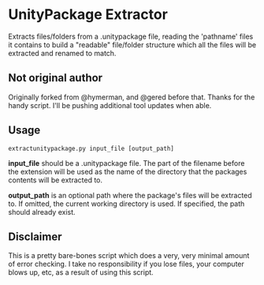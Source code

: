 # UnityPackage Extractor

Extracts files/folders from a .unitypackage file, reading the 'pathname'
files it contains to build a "readable" file/folder structure which all
the files will be extracted and renamed to match.

## Not original author

Originally forked from @hymerman, and @gered before that. Thanks for the
handy script. I'll be pushing additional tool updates when able.

## Usage

	extractunitypackage.py input_file [output_path]

**input_file** should be a .unitypackage file. The part of the filename
before the extension will be used as the name of the directory that the 
packages contents will be extracted to.

**output_path** is an optional path where the package's files will be
extracted to. If omitted, the current working directory is used. If
specified, the path should already exist.

## Disclaimer

This is a pretty bare-bones script which does a very, very minimal
amount of error checking. I take no responsibility if you lose files,
your computer blows up, etc, as a result of using this script.

